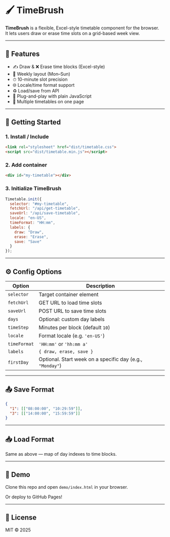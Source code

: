 # 🖌️ TimeBrush

**TimeBrush** is a flexible, Excel-style timetable component for the browser.  
It lets users draw or erase time slots on a grid-based week view.

---

## 🌟 Features

- ✍️ Draw & ❌ Erase time blocks (Excel-style)
- 📅 Weekly layout (Mon–Sun)
- ⏱ 10-minute slot precision
- 🌐 Locale/time format support
- ♻️ Load/save from API
- 🧩 Plug-and-play with plain JavaScript
- 🔀 Multiple timetables on one page

---

## 🚀 Getting Started

### 1. Install / Include

```html
<link rel="stylesheet" href="dist/timetable.css">
<script src="dist/timetable.min.js"></script>
```

### 2. Add container

```html
<div id="my-timetable"></div>
```

### 3. Initialize TimeBrush

```js
Timetable.init({
  selector: "#my-timetable",
  fetchUrl: "/api/get-timetable",
  saveUrl: "/api/save-timetable",
  locale: "en-US",
  timeFormat: "HH:mm",
  labels: {
    draw: "Draw",
    erase: "Erase",
    save: "Save"
  }
});
```

---

## ⚙️ Config Options

| Option       | Description                           |
|--------------|---------------------------------------|
| `selector`   | Target container element              |
| `fetchUrl`   | GET URL to load time slots            |
| `saveUrl`    | POST URL to save time slots           |
| `days`       | Optional: custom day labels           |
| `timeStep`   | Minutes per block (default `10`)      |
| `locale`     | Format locale (e.g. `'en-US'`)        |
| `timeFormat` | `'HH:mm'` or `'hh:mm a'`              |
| `labels`     | `{ draw, erase, save }`               |
| `firstDay`   | Optional. Start week on a specific day (e.g., `"Monday"`) |


---

## 📤 Save Format

```json
{
  "1": [["08:00:00", "10:29:59"]],
  "3": [["14:00:00", "15:59:59"]]
}
```

---

## 📥 Load Format

Same as above — map of day indexes to time blocks.

---

## 🧪 Demo

Clone this repo and open `demo/index.html` in your browser.

Or deploy to GitHub Pages!

---

## 📄 License

MIT © 2025
